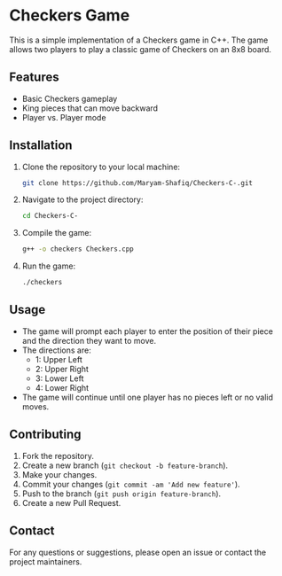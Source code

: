 # Checkers Game

This is a simple implementation of a Checkers game in C++. The game allows two players to play a classic game of Checkers on an 8x8 board.

## Features

- Basic Checkers gameplay
- King pieces that can move backward
- Player vs. Player mode

## Installation

1. Clone the repository to your local machine:

    ```bash
    git clone https://github.com/Maryam-Shafiq/Checkers-C-.git
    ```

2. Navigate to the project directory:

    ```bash
    cd Checkers-C-
    ```

3. Compile the game:

    ```bash
    g++ -o checkers Checkers.cpp
    ```

4. Run the game:

    ```bash
    ./checkers
    ```

## Usage

- The game will prompt each player to enter the position of their piece and the direction they want to move.
- The directions are:
  - 1: Upper Left
  - 2: Upper Right
  - 3: Lower Left
  - 4: Lower Right
- The game will continue until one player has no pieces left or no valid moves.


## Contributing

1. Fork the repository.
2. Create a new branch (`git checkout -b feature-branch`).
3. Make your changes.
4. Commit your changes (`git commit -am 'Add new feature'`).
5. Push to the branch (`git push origin feature-branch`).
6. Create a new Pull Request.

## Contact

For any questions or suggestions, please open an issue or contact the project maintainers.

